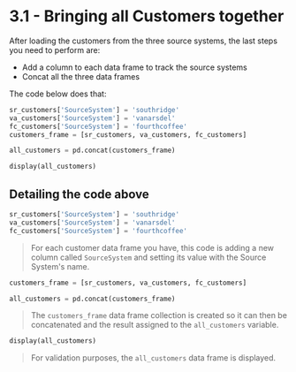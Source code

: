 # 3.1 - Bringing all Customers together

After loading the customers from the three source systems, the last steps you
need to perform are:

- Add a column to each data frame to track the source systems
- Concat all the three data frames

The code below does that:

```python
sr_customers['SourceSystem'] = 'southridge'
va_customers['SourceSystem'] = 'vanarsdel'
fc_customers['SourceSystem'] = 'fourthcoffee'
customers_frame = [sr_customers, va_customers, fc_customers]

all_customers = pd.concat(customers_frame)

display(all_customers)
```

## Detailing the code above

```python
sr_customers['SourceSystem'] = 'southridge'
va_customers['SourceSystem'] = 'vanarsdel'
fc_customers['SourceSystem'] = 'fourthcoffee'
```

> For each customer data frame you have, this code is adding a new column
> called `SourceSystem` and setting its value with the Source System's name.

```python
customers_frame = [sr_customers, va_customers, fc_customers]

all_customers = pd.concat(customers_frame)
```

> The `customers_frame` data frame collection is created so it can then be
> concatenated and the result assigned to the `all_customers` variable.

```python
display(all_customers)
```

> For validation purposes, the `all_customers` data frame is displayed.
